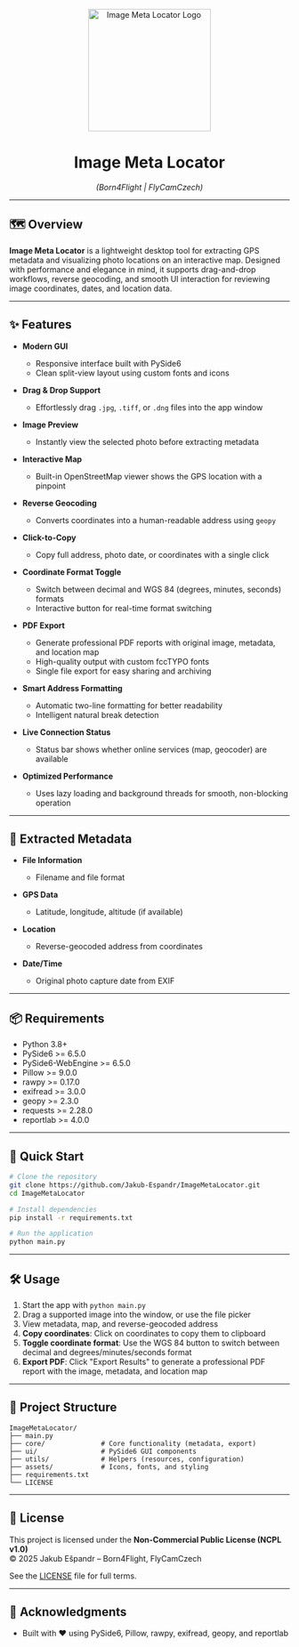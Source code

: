 <p align="center">
  <a href="https://i.ibb.co/c0GTpZF/icon.png">
    <img src="https://i.ibb.co/c0GTpZF/icon.png" alt="Image Meta Locator Logo" width="220"/>
  </a>
</p>

<h1 align="center">Image Meta Locator</h1>
<p align="center"><em>(Born4Flight | FlyCamCzech)</em></p>

---

## 🗺️ Overview

**Image Meta Locator** is a lightweight desktop tool for extracting GPS metadata and visualizing photo locations on an interactive map. Designed with performance and elegance in mind, it supports drag-and-drop workflows, reverse geocoding, and smooth UI interaction for reviewing image coordinates, dates, and location data.

---

## ✨ Features

- **Modern GUI**  
  - Responsive interface built with PySide6  
  - Clean split-view layout using custom fonts and icons

- **Drag & Drop Support**  
  - Effortlessly drag `.jpg`, `.tiff`, or `.dng` files into the app window

- **Image Preview**  
  - Instantly view the selected photo before extracting metadata

- **Interactive Map**  
  - Built-in OpenStreetMap viewer shows the GPS location with a pinpoint

- **Reverse Geocoding**  
  - Converts coordinates into a human-readable address using `geopy`

- **Click-to-Copy**  
  - Copy full address, photo date, or coordinates with a single click

- **Coordinate Format Toggle**  
  - Switch between decimal and WGS 84 (degrees, minutes, seconds) formats
  - Interactive button for real-time format switching

- **PDF Export**  
  - Generate professional PDF reports with original image, metadata, and location map
  - High-quality output with custom fccTYPO fonts
  - Single file export for easy sharing and archiving

- **Smart Address Formatting**  
  - Automatic two-line formatting for better readability
  - Intelligent natural break detection

- **Live Connection Status**  
  - Status bar shows whether online services (map, geocoder) are available

- **Optimized Performance**  
  - Uses lazy loading and background threads for smooth, non-blocking operation

---

## 🧭 Extracted Metadata

- **File Information**  
  - Filename and file format

- **GPS Data**  
  - Latitude, longitude, altitude (if available)

- **Location**  
  - Reverse-geocoded address from coordinates

- **Date/Time**  
  - Original photo capture date from EXIF

---

## 📦 Requirements

- Python 3.8+
- PySide6 >= 6.5.0  
- PySide6-WebEngine >= 6.5.0  
- Pillow >= 9.0.0  
- rawpy >= 0.17.0  
- exifread >= 3.0.0  
- geopy >= 2.3.0  
- requests >= 2.28.0  
- reportlab >= 4.0.0

---

## 🚀 Quick Start

```bash
# Clone the repository
git clone https://github.com/Jakub-Espandr/ImageMetaLocator.git
cd ImageMetaLocator

# Install dependencies
pip install -r requirements.txt

# Run the application
python main.py
```

---

## 🛠️ Usage

1. Start the app with `python main.py`
2. Drag a supported image into the window, or use the file picker
3. View metadata, map, and reverse-geocoded address
4. **Copy coordinates**: Click on coordinates to copy them to clipboard
5. **Toggle coordinate format**: Use the WGS 84 button to switch between decimal and degrees/minutes/seconds format
6. **Export PDF**: Click "Export Results" to generate a professional PDF report with the image, metadata, and location map

---

## 📁 Project Structure

```
ImageMetaLocator/
├── main.py
├── core/              # Core functionality (metadata, export)
├── ui/                # PySide6 GUI components
├── utils/             # Helpers (resources, configuration)
├── assets/            # Icons, fonts, and styling
├── requirements.txt
└── LICENSE
```

---

## 🔐 License

This project is licensed under the **Non-Commercial Public License (NCPL v1.0)**  
© 2025 Jakub Ešpandr – Born4Flight, FlyCamCzech

See the [LICENSE](https://github.com/Jakub-Espandr/ImageMetaLocator/raw/main/LICENSE) file for full terms.

---

## 🙏 Acknowledgments

- Built with ❤️ using PySide6, Pillow, rawpy, exifread, geopy, and reportlab

